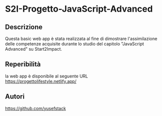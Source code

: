 # S2I-Progetto-JavaScript-Advanced

## Descrizione

Questa basic web app è stata realizzata al fine di dimostrare l'assimilazione delle competenze acquisite durante lo studio del capitolo "JavaScript Advanced" su Start2Impact.

## Reperibilità

la web app è disponibile al seguente URL https://progettolifestyle.netlify.app/

## Autori

https://github.com/yusefstack
